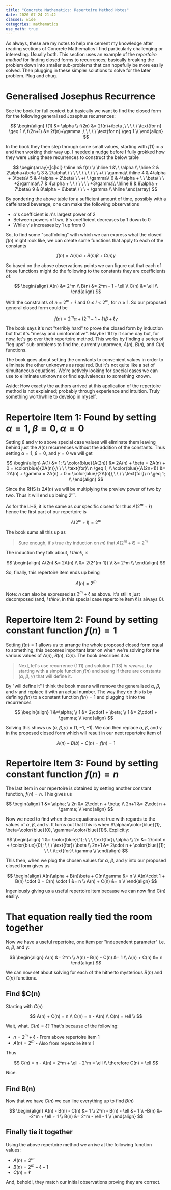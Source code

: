```yaml
---
title: "Concrete Mathematics: Repertoire Method Notes"
date: 2020-07-24 21:42
classes: wide
categories: mathematics
use_math: true
---
```


As always, these are my notes to help me cement my knowledge after reading sections of Concrete Mathematics I find
particularly challenging or interesting. Usually both. This section uses an example of the _repertoire method_ for
finding closed forms to recurrences; basically breaking the problem down into smaller sub-problems that can hopefully be
more easily solved. Then plugging in these simpler solutions to solve for the later problem. Plug and chug.

# Generalised Josephus Recurrence

See the book for full context but basically we want to find the closed form for the following generalised Josephus
recurrences:

$$
\begin{align}
f(1) &= \alpha \\
f(2n) &= 2f(n)+\beta ,\ \ \ \ \ \text{for n} \geq 1 \\
f(2n+1) &= 2f(n)+\gamma ,\ \ \ \ \ \text{for n} \geq 1 \\
\end{align}
$$

In the book they then step through some small values, starting with $f(1)=\alpha$ and then working their way up. I
[needed a nudge](https://math.stackexchange.com/a/3507144/109665) before I fully grokked how they were using these
recurrences to construct the below table

$$
\begin{array}{|c|lc|}
\hline
n& f(n)
\\ \hline
1 &\ \ \alpha
\\ \hline
2 & 2\alpha+\beta
\\ 3 & 2\alpha\ \ \ \ \ \ \ \ \ \ \ \ +\ \ \gamma\\
\hline
4 & 4\alpha + 3\beta\\
5 & 4\alpha + 2\beta\ \ \ +\ \ \gamma\\
6 & 4\alpha + \ \ \beta\ \ \ +2\gamma\\
7 & 4\alpha + \ \ \ \ \ \ \ +3\gamma\\
\hline
8 & 8\alpha + 7\beta\\
9 & 8\alpha + 6\beta\ \ \ \ + \gamma
\\ \hline
\end{array}
$$

By pondering the above table for a sufficient amount of time, possibly with a caffeinated beverage, one can make the
following observations

- $\alpha$'s coefficient is $n$'s largest power of 2
- Between powers of two, $\beta$'s coefficient decreases by $1$ down to $0$
- While $\gamma$'s increases by $1$ up from $0$

So, to find some "scaffolding" with which we can express what the closed $f(n)$ might look like, we can create some
functions that apply to each of the constants

$$
f(n)=A(n)\alpha + B(n)\beta + C(n)\gamma
$$

So based on the above observations points we can figure out that each of those functions might do the following to the
constants they are coefficients of:

$$
\begin{align}
A(n) &= 2^m \\
B(n) &= 2^m - 1 - \ell \\
C(n) &= \ell \\
\end{align}
$$

With the constraints of $n = 2^m + \ell$ and $0 \leq l \lt 2^m,\ \text{for}\ n \geq 1$. So our proposed general closed
form could be

$$
f(n) = 2^m\alpha + (2^m - 1 - \ell)\beta + \ell\gamma
$$

The book says it's not "terribly hard" to prove the closed form by induction but that it's "messy and uninformative".
Maybe I'll try it some day but, for now, let's go over their repertoire method. This works by finding a series of "leg
ups" sub-problems to find the, currently unproven, $A(n)$, $B(n)$, and $C(n)$ functions.

The book goes about setting the constants to convenient values in order to eliminate the other unknowns as required. But
it's not quite like a set of simultaneous equations. We're actively looking for special cases we can use to eliminate
unknowns or find equivalences to something known.

Aside: How exactly the authors arrived at this application of the repertoire method is not explained; probably through
experience and intuition. Truly something worthwhile to develop in myself.

# Repertoire Item 1: Found by setting $\alpha=1, \beta=0, \alpha=0$

Setting $\beta$ and $\gamma$ to above special case values will eliminate them leaving behind just the $A(n)$
recurrences without the addition of the constants. Thus setting $\alpha = 1$, $\beta = 0$, and $\gamma = 0$ we will get

$$
\begin{align}
A(1) &= 1; \\
\color{blue}{A(2n)} &= 2A(n) + \beta =  2A(n) + 0 = \color{blue}{2A(n)},\ \ \ \ \text{for}\ n \geq 1; \\
\color{blue}{A(2n+1)} &= 2A(n) + \gamma = 2A(n) + 0 = \color{blue}{2A(n)},\ \ \ \ \text{for}\ n \geq 1; \\
\end{align}
$$

Since the RHS is $2A(n)$ we will be multiplying the preview power of two by two. Thus it will end up being $2^m$.

As for the LHS, it is the same as our specific closed for thus $A(2^m + \ell)$ hence the first part of our repertoire is

$$
A(2^m + l) = 2^m
$$

The book sums all this up as

> Sure enough, it's true (by induction on $m$) that $A(2^m + \ell) = 2^m$

The induction they talk about, _I think_, is

$$
\begin{align}
A(2n) &= 2A(n) \\
      &= 2(2^{m-1}) \\
      &= 2^m \\
\end{align}
$$

So, finally, this repertoire item ends up being

$$
A(n) = 2^m
$$

Note: $n$ can also be expressed as $2^m+\ell$ as above. It's still $n$ just decomposed (and, _I think_, in this
special case repertoire item $\ell$ is always $0$).

# Repertoire Item 2: Found by setting constant function $f(n)=1$

Setting $f(n)=1$ allows us to arrange the whole proposed closed form equal to something; this becomes important later on
when we're solving for the various values of $A(n)$, $B(n)$, $C(n)$. The book describes it as

> Next, let's use recurrence (1.11) and solution (1.13) _in reverse_, by starting with a simple function $f(n)$ and
seeing if there are constants ($\alpha$, $\beta$, $\gamma$) that will define it.

By "will define it" I think the book means will remove the generalised $\alpha$, $\beta$, and $\gamma$ and replace it
with an actual number. The way they do this is by defining $f(n)$ to a constant function $f(n)=1$ and plugging it into
the recurrences

$$
\begin{align}
1 &=\alpha; \\
1 &= 2\cdot1 + \beta; \\
1 &= 2\cdot1 + \gamma; \\
\end{align}
$$

Solving this shows us $(\alpha, \beta, \gamma) = (1, -1, -1)$. We can then replace $\alpha$, $\beta$, and $\gamma$ in
the proposed closed form which will result in our next repertoire item of

$$
A(n) - B(b) - C(n) = f(n) = 1
$$

# Repertoire Item 3: Found by setting constant function $f(n)=n$

The last item in our repertoire is obtained by setting another constant function, $f(n)=n$. This gives us

$$
\begin{align}
1 &= \alpha; \\
2n &= 2\cdot n + \beta; \\
2n+1 &= 2\cdot n + \gamma; \\
\end{align}
$$

Now we need to find when these equations are true with regards to the values of $\alpha$, $\beta$, and $\gamma$. It
turns out that this is when $\alpha=\color{blue}{1}, \beta=\color{blue}{0}, \gamma=\color{blue}{1}$. Explicitly:

$$
\begin{align}
1 &= \color{blue}{1}; \ \ \ \text{for}\ \alpha \\
2n &= 2\cdot n + \color{blue}{0}; \ \ \ \text{for}\ \beta \\
2n+1 &= 2\cdot n + \color{blue}{1}; \ \ \ \text{for}\ \gamma \\
\end{align}
$$

This then, when we plug the chosen values for $\alpha$, $\beta$, and $\gamma$ into our proposed closed form gives us

$$
\begin{align}
A(n)\alpha + B(n)\beta + C(n)\gamma &= n \\
A(n)\cdot 1 + B(n) \cdot 0 + C(n) \cdot 1 &= n \\
A(n) + C(n) &= n \\
\end{align}
$$

Ingeniously giving us a useful repertoire item because we can now find C(n) easily.

# That equation really tied the room together

Now we have a useful repertoire, one item per "independent parameter" i.e. $\alpha$, $\beta$, and $\gamma$:

$$
\begin{align}
A(n) &= 2^m \\
A(n) - B(n) - C(n) &= 1 \\
A(n) + C(n) &= n
\end{align}
$$

We can now set about solving for each of the hitherto mysterious $B(n)$ and $C(n)$ functions.

## Find $C(n)

Starting with $C(n)$

$$
A(n) + C(n) = n \\
C(n) = n - A(n) \\
C(n) = \ell \\
$$

Wait, what, $C(n) = \ell$? That's because of the following:

- $n = 2^m + \ell$ - From above repertoire item 1
- $A(n) = 2^m$ - Also from repertoire item 1

Thus

$$
C(n) = n - A(n) = 2^m + \ell - 2^m = \ell \\
\therefore
C(n) = \ell
$$

Nice.

## Find B(n)

Now that we have $C(n)$ we can line everything up to find $B(n)$

$$
\begin{align}
A(n) - B(n) - C(n) &= 1 \\
2^m - B(n) - \ell &= 1 \\
-B(n) &= -2^m + \ell + 1 \\
B(n) &= 2^m - \ell - 1 \\
\end{align}
$$

## Finally tie it together

Using the above repertoire method we arrive at the following function values:

- $A(n) = 2^m$
- $B(n) = 2^m - \ell - 1$
- $C(n) = \ell$

And, behold!, they match our initial observations proving they are correct.
